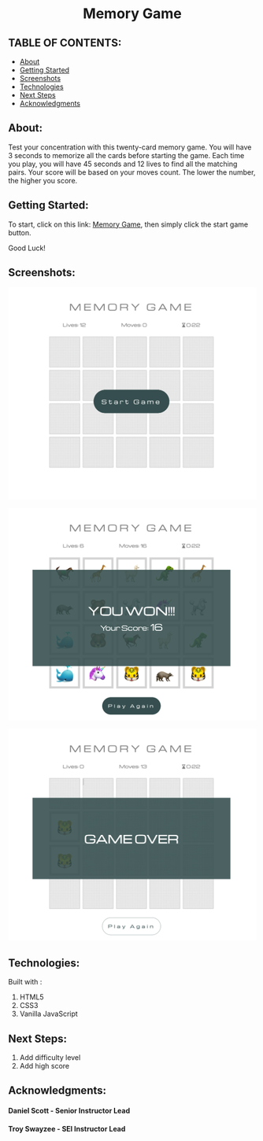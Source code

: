 
  <h1 align="center">Memory Game</h1>

## TABLE OF CONTENTS:
- [About](#about)
- [Getting Started](#getting-started)
- [Screenshots](#screenshots)
- [Technologies](#technologies)
- [Next Steps](#next-steps)
- [Acknowledgments](#acknowledgments)

## About:
Test your concentration with this twenty-card memory game. You will have 3 seconds to memorize all the cards before starting the game. Each time you play, you will have 45 seconds and 12 lives to find all the matching pairs. 
Your score will be based on your moves count. The lower the number, the higher you score.

## Getting Started:
To start, click on this link: [Memory Game](https://rrantisi.github.io/memory-game/), then simply click the start game button.

Good Luck!

## Screenshots:

![memory-game](/images/playGame.png)

![memory-game](/images/youWon.png)

![memory-game](/images/gameOver.png)


## Technologies:
Built with : 
1. HTML5
2. CSS3
3. Vanilla JavaScript

## Next Steps: 
1. Add difficulty level
2. Add high score

## Acknowledgments:
#### Daniel Scott - Senior Instructor Lead
#### Troy Swayzee - SEI Instructor Lead

